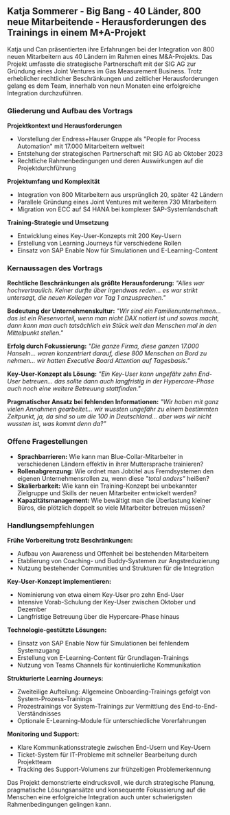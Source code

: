 ## Katja Sommerer - Big Bang - 40 Länder, 800 neue Mitarbeitende - Herausforderungen des Trainings in einem M+A-Projekt

Katja und Can präsentierten ihre Erfahrungen bei der Integration von 800 neuen Mitarbeitern aus 40 Ländern im Rahmen eines M&A-Projekts. Das Projekt umfasste die strategische Partnerschaft mit der SIG AG zur Gründung eines Joint Ventures im Gas Measurement Business. Trotz erheblicher rechtlicher Beschränkungen und zeitlicher Herausforderungen gelang es dem Team, innerhalb von neun Monaten eine erfolgreiche Integration durchzuführen.

### Gliederung und Aufbau des Vortrags

**Projektkontext und Herausforderungen**
- Vorstellung der Endress+Hauser Gruppe als "People for Process Automation" mit 17.000 Mitarbeitern weltweit
- Entstehung der strategischen Partnerschaft mit SIG AG ab Oktober 2023
- Rechtliche Rahmenbedingungen und deren Auswirkungen auf die Projektdurchführung

**Projektumfang und Komplexität**
- Integration von 800 Mitarbeitern aus ursprünglich 20, später 42 Ländern
- Parallele Gründung eines Joint Ventures mit weiteren 730 Mitarbeitern
- Migration von ECC auf S4 HANA bei komplexer SAP-Systemlandschaft

**Training-Strategie und Umsetzung**
- Entwicklung eines Key-User-Konzepts mit 200 Key-Usern
- Erstellung von Learning Journeys für verschiedene Rollen
- Einsatz von SAP Enable Now für Simulationen und E-Learning-Content

### Kernaussagen des Vortrags

**Rechtliche Beschränkungen als größte Herausforderung:**
*"Alles war hochvertraulich. Keiner durfte über irgendwas reden... es war strikt untersagt, die neuen Kollegen vor Tag 1 anzusprechen."*

**Bedeutung der Unternehmenskultur:**
*"Wir sind ein Familienunternehmen... das ist ein Riesenvorteil, wenn man nicht DAX notiert ist und sowas macht, dann kann man auch tatsächlich ein Stück weit den Menschen mal in den Mittelpunkt stellen."*

**Erfolg durch Fokussierung:**
*"Die ganze Firma, diese ganzen 17.000 Hanseln... waren konzentriert darauf, diese 800 Menschen an Bord zu nehmen... wir hatten Executive Board Attention auf Tagesbasis."*

**Key-User-Konzept als Lösung:**
*"Ein Key-User kann ungefähr zehn End-User betreuen... das sollte dann auch langfristig in der Hypercare-Phase auch noch eine weitere Betreuung stattfinden."*

**Pragmatischer Ansatz bei fehlenden Informationen:**
*"Wir haben mit ganz vielen Annahmen gearbeitet... wir wussten ungefähr zu einem bestimmten Zeitpunkt, ja, da sind so um die 100 in Deutschland... aber was wir nicht wussten ist, was kommt denn da?"*

### Offene Fragestellungen

- **Sprachbarrieren:** Wie kann man Blue-Collar-Mitarbeiter in verschiedenen Ländern effektiv in ihrer Muttersprache trainieren?
- **Rollenabgrenzung:** Wie ordnet man Jobtitel aus Fremdsystemen den eigenen Unternehmensrollen zu, wenn diese *"total anders"* heißen?
- **Skalierbarkeit:** Wie kann ein Training-Konzept bei unbekannter Zielgruppe und Skills der neuen Mitarbeiter entwickelt werden?
- **Kapazitätsmanagement:** Wie bewältigt man die Überlastung kleiner Büros, die plötzlich doppelt so viele Mitarbeiter betreuen müssen?

### Handlungsempfehlungen

**Frühe Vorbereitung trotz Beschränkungen:**
- Aufbau von Awareness und Offenheit bei bestehenden Mitarbeitern
- Etablierung von Coaching- und Buddy-Systemen zur Angstreduzierung
- Nutzung bestehender Communities und Strukturen für die Integration

**Key-User-Konzept implementieren:**
- Nominierung von etwa einem Key-User pro zehn End-User
- Intensive Vorab-Schulung der Key-User zwischen Oktober und Dezember
- Langfristige Betreuung über die Hypercare-Phase hinaus

**Technologie-gestützte Lösungen:**
- Einsatz von SAP Enable Now für Simulationen bei fehlendem Systemzugang
- Erstellung von E-Learning-Content für Grundlagen-Trainings
- Nutzung von Teams Channels für kontinuierliche Kommunikation

**Strukturierte Learning Journeys:**
- Zweiteilige Aufteilung: Allgemeine Onboarding-Trainings gefolgt von System-Prozess-Trainings
- Prozestrainings vor System-Trainings zur Vermittlung des End-to-End-Verständnisses
- Optionale E-Learning-Module für unterschiedliche Vorerfahrungen

**Monitoring und Support:**
- Klare Kommunikationsstrategie zwischen End-Usern und Key-Usern
- Ticket-System für IT-Probleme mit schneller Bearbeitung durch Projektteam
- Tracking des Support-Volumens zur frühzeitigen Problemerkennung

Das Projekt demonstrierte eindrucksvoll, wie durch strategische Planung, pragmatische Lösungsansätze und konsequente Fokussierung auf die Menschen eine erfolgreiche Integration auch unter schwierigsten Rahmenbedingungen gelingen kann.

